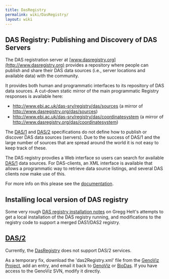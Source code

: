 ```yaml
---
title: DasRegistry
permalink: wiki/DasRegistry/
layout: wiki
---
```


DAS Registry: Publishing and Discovery of DAS Servers
-----------------------------------------------------

The DAS registration server at
[www.dasregistry.org](http://www.dasregistry.org) provides a repository
where people can publish and share their DAS data sources (i.e., server
locations and available data) with the community.

It provides both human and programmatic interfaces to its repository of
DAS data sources. A cut-down static mirror of the main programmatic
Registry responses is available here:

-   <http://www.ebi.ac.uk/das-srv/registry/das/sources> (a mirror of
    <http://www.dasregistry.org/das/sources>)
-   <http://www.ebi.ac.uk/das-srv/registry/das/coordinatesystem> (a
    mirror of <http://www.dasregistry.org/das/coordinatesystem>)

The [DAS/1](/wiki/DAS/1 "wikilink") and [DAS/2](/wiki/DAS/2 "wikilink")
specifications do not define how to publish or discover DAS data sources
(servers). Due to the success of DAS/1 and the large number of sources
that are spread around the world it is not easy to keep track of these.

The DAS registry provdies a Web interface so users can search for
available [DAS/1](/wiki/DAS/1 "wikilink") data sources. For DAS-clients, an
XML interface is available that allows a programmatic way to retrieve
data source listings, and several DAS clients now make use of this.

For more info on this please see the
[documentation](http://www.dasregistry.org/help_scripting.jsp).

Installing local version of DAS registry
----------------------------------------

Some very rough [DAS registry installation
notes](/wiki/DAS_registry_installation_notes "wikilink") on Gregg Helt's
attempts to get a local installation of the DAS registry running, and
modifications to the registry code to support a merged DAS1/DAS2
registry.

[DAS/2](/wiki/DAS/2 "wikilink")
-------------------------

Currently, the [DasRegistry](http://www.dasregistry.org) does not
support DAS/2 services.

As a temporary fix, download the 'das2Registry.xml' file from the
[GenoViz
Project](http://genoviz.svn.sourceforge.net/viewvc/genoviz/trunk/das2_server/resources/),
add an entry, and email it back to
[GenoViz](mailto:genoviz-devel@lists.sourceforge.net) or
[BioDas](mailto:das@biodas.org). If you have access to the GenoViz SVN,
modify it directly.
